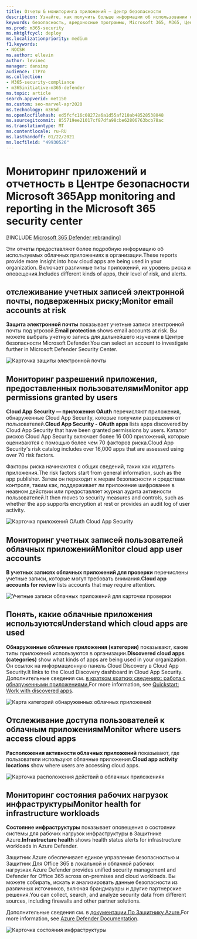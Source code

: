 ```yaml
---
title: Отчеты & мониторинга приложений — Центр безопасности
description: Узнайте, как получить больше информации об использовании облачных приложений в организации. Включает различные типы приложений, их уровень риска и оповещения.
keywords: безопасность, вредоносные программы, Microsoft 365, M365, Центр безопасности, монитор, отчет, приложения
ms.prod: m365-security
ms.mktglfcycl: deploy
ms.localizationpriority: medium
f1.keywords:
- NOCSH
ms.author: ellevin
author: levinec
manager: dansimp
audience: ITPro
ms.collection:
- M365-security-compliance
- m365initiative-m365-defender
ms.topic: article
search.appverid: met150
ms.custom: seo-marvel-apr2020
ms.technology: m365d
ms.openlocfilehash: ed5fcfc16c08272a6a1d55af210ab48528538048
ms.sourcegitcommit: 855719ee21017cf87dfa98cbe62806763bcb78ac
ms.translationtype: MT
ms.contentlocale: ru-RU
ms.lasthandoff: 01/22/2021
ms.locfileid: "49930526"
---
```

# <a name="app-monitoring-and-reporting-in-the-microsoft-365-security-center"></a><span data-ttu-id="cdcb8-105">Мониторинг приложений и отчетность в Центре безопасности Microsoft 365</span><span class="sxs-lookup"><span data-stu-id="cdcb8-105">App monitoring and reporting in the Microsoft 365 security center</span></span>

[!INCLUDE [Microsoft 365 Defender rebranding](../includes/microsoft-defender.md)]


<span data-ttu-id="cdcb8-106">Эти отчеты предоставляют более подробную информацию об используемых облачных приложениях в организации.</span><span class="sxs-lookup"><span data-stu-id="cdcb8-106">These reports provide more insight into how cloud apps are being used in your organization.</span></span> <span data-ttu-id="cdcb8-107">Включает различные типы приложений, их уровень риска и оповещения.</span><span class="sxs-lookup"><span data-stu-id="cdcb8-107">Includes different kinds of apps, their level of risk, and alerts.</span></span>

## <a name="monitor-email-accounts-at-risk"></a><span data-ttu-id="cdcb8-108">отслеживание учетных записей электронной почты, подверженных риску;</span><span class="sxs-lookup"><span data-stu-id="cdcb8-108">Monitor email accounts at risk</span></span>

<span data-ttu-id="cdcb8-109">**Защита электронной почты** показывает учетные записи электронной почты под угрозой.</span><span class="sxs-lookup"><span data-stu-id="cdcb8-109">**Email protection** shows email accounts at risk.</span></span> <span data-ttu-id="cdcb8-110">Вы можете выбрать учетную запись для дальнейшего изучения в Центре безопасности Microsoft Defender.</span><span class="sxs-lookup"><span data-stu-id="cdcb8-110">You can select an account to investigate further in Microsoft Defender Security Center.</span></span>

![Карточка защиты электронной почты](../../media/email-protection.png)

## <a name="monitor-app-permissions-granted-by-users"></a><span data-ttu-id="cdcb8-112">Мониторинг разрешений приложения, предоставленных пользователями</span><span class="sxs-lookup"><span data-stu-id="cdcb8-112">Monitor app permissions granted by users</span></span>

<span data-ttu-id="cdcb8-113">**Cloud App Security — приложения OAuth** перечисляют приложения, обнаруженные Cloud App Security, которые получили разрешения от пользователей.</span><span class="sxs-lookup"><span data-stu-id="cdcb8-113">**Cloud App Security - OAuth apps** lists apps discovered by Cloud App Security that have been granted permissions by users.</span></span> <span data-ttu-id="cdcb8-114">Каталог рисков Cloud App Security включает более 16 000 приложений, которые оцениваются с помощью более чем 70 факторов риска.</span><span class="sxs-lookup"><span data-stu-id="cdcb8-114">Cloud App Security's risk catalog includes over 16,000 apps that are assessed using over 70 risk factors.</span></span>

<span data-ttu-id="cdcb8-115">Факторы риска начинаются с общих сведений, таких как издатель приложения.</span><span class="sxs-lookup"><span data-stu-id="cdcb8-115">The risk factors start from general information, such as the app publisher.</span></span> <span data-ttu-id="cdcb8-116">Затем он переходит к мерам безопасности и средствам контроля, таким как, поддерживает ли приложение шифрование в неавном действии или предоставляет журнал аудита активности пользователей.</span><span class="sxs-lookup"><span data-stu-id="cdcb8-116">It then moves to security measures and controls, such as whether the app supports encryption at rest or provides an audit log of user activity.</span></span>

![Карточка приложений OAuth Cloud App Security](../../media/cloud-app-security-oauth-apps.png)

## <a name="monitor-cloud-app-user-accounts"></a><span data-ttu-id="cdcb8-118">Мониторинг учетных записей пользователей облачных приложений</span><span class="sxs-lookup"><span data-stu-id="cdcb8-118">Monitor cloud app user accounts</span></span>

<span data-ttu-id="cdcb8-119">**В учетных записях облачных приложений для проверки** перечислены учетные записи, которые могут требовать внимания.</span><span class="sxs-lookup"><span data-stu-id="cdcb8-119">**Cloud app accounts for review** lists accounts that may require attention.</span></span>

![Учетные записи облачных приложений для карточки проверки](../../media/cloud-app-accounts-for-review.png)

## <a name="understand-which-cloud-apps-are-used"></a><span data-ttu-id="cdcb8-121">Понять, какие облачные приложения используются</span><span class="sxs-lookup"><span data-stu-id="cdcb8-121">Understand which cloud apps are used</span></span>

<span data-ttu-id="cdcb8-122">**Обнаруженные облачные приложения (категории)** показывают, какие типы приложений используются в организации.</span><span class="sxs-lookup"><span data-stu-id="cdcb8-122">**Discovered cloud apps (categories)** show what kinds of apps are being used in your organization.</span></span> <span data-ttu-id="cdcb8-123">Он ссылок на информационную панель Cloud Discovery в Cloud App Security.</span><span class="sxs-lookup"><span data-stu-id="cdcb8-123">It links to the Cloud Discovery dashboard in Cloud App Security.</span></span> <span data-ttu-id="cdcb8-124">Дополнительные сведения см. [в кратком кратких сведениях: работа с обнаруженными приложениями.](https://docs.microsoft.com/cloud-app-security/discovered-apps)</span><span class="sxs-lookup"><span data-stu-id="cdcb8-124">For more information, see [Quickstart: Work with discovered apps](https://docs.microsoft.com/cloud-app-security/discovered-apps).</span></span>  

![Карта категорий обнаруженных облачных приложений](../../media/discovered-cloud-apps-categories.png)

## <a name="monitor-where-users-access-cloud-apps"></a><span data-ttu-id="cdcb8-126">Отслеживание доступа пользователей к облачным приложениям</span><span class="sxs-lookup"><span data-stu-id="cdcb8-126">Monitor where users access cloud apps</span></span>

<span data-ttu-id="cdcb8-127">**Расположения активности облачных приложений** показывают, где пользователи используют облачные приложения.</span><span class="sxs-lookup"><span data-stu-id="cdcb8-127">**Cloud app activity locations** show where users are accessing cloud apps.</span></span>

![Карточка расположения действий в облачных приложениях](../../media/cloud-app-activity-locations.png)

## <a name="monitor-health-for-infrastructure-workloads"></a><span data-ttu-id="cdcb8-129">Мониторинг состояния рабочих нагрузок инфраструктуры</span><span class="sxs-lookup"><span data-stu-id="cdcb8-129">Monitor health for infrastructure workloads</span></span>

<span data-ttu-id="cdcb8-130">**Состояние инфраструктуры** показывает оповещения о состоянии системы для рабочих нагрузок инфраструктуры в Защитнике Azure.</span><span class="sxs-lookup"><span data-stu-id="cdcb8-130">**Infrastructure health** shows health status alerts for infrastructure workloads in Azure Defender.</span></span>

<span data-ttu-id="cdcb8-131">Защитник Azure обеспечивает единое управление безопасностью и Защитник Для Office 365 в локальной и облачной рабочих нагрузках.</span><span class="sxs-lookup"><span data-stu-id="cdcb8-131">Azure Defender provides unified security management and Defender for Office 365 across on-premises and cloud workloads.</span></span> <span data-ttu-id="cdcb8-132">Вы можете собирать, искать и анализировать данные безопасности из различных источников, включая брандмауэры и другие партнерские решения.</span><span class="sxs-lookup"><span data-stu-id="cdcb8-132">You can collect, search, and analyze security data from different sources, including firewalls and other partner solutions.</span></span>

<span data-ttu-id="cdcb8-133">Дополнительные сведения см. в [документации По Защитнику Azure.](https://docs.microsoft.com/azure/security-center/)</span><span class="sxs-lookup"><span data-stu-id="cdcb8-133">For more information, see [Azure Defender Documentation](https://docs.microsoft.com/azure/security-center/).</span></span>

![Карточка состояния инфраструктуры](../../media/infrastructure-health.png)

